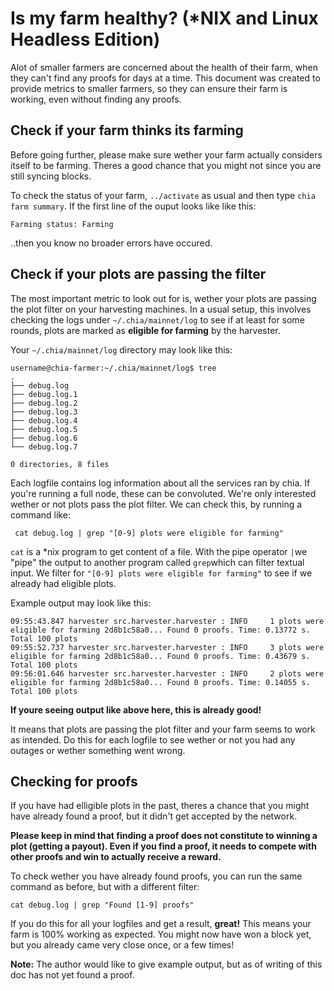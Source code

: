 # Is my farm healthy? (*NIX and Linux Headless Edition)

Alot of smaller farmers are concerned about the health of their farm, when they can't find any proofs for days at a time.
This document was created to provide metrics to smaller farmers, so they can ensure their farm is working, even without finding any proofs.

## Check if your farm thinks its farming
Before going further, please make sure wether your farm actually considers itself to be farming. Theres a good chance that you might not since you are still syncing blocks.

To check the status of your farm,  `../activate` as usual and then type `chia farm summary`. If the first line of the ouput looks like like this:

```
Farming status: Farming
```
..then you know no broader errors have occured.

## Check if your plots are passing the filter
The most important metric to look out for is, wether your plots are passing the plot filter on your harvesting machines. In a usual setup, this involves checking the logs under `~/.chia/mainnet/log` to see if at least for some rounds, plots are marked as **eligible for farming** by the harvester.

Your `~/.chia/mainnet/log` directory may look like this:

```
username@chia-farmer:~/.chia/mainnet/log$ tree
.
├── debug.log
├── debug.log.1
├── debug.log.2
├── debug.log.3
├── debug.log.4
├── debug.log.5
├── debug.log.6
└── debug.log.7

0 directories, 8 files
```
Each logfile contains log information about all the services ran by chia. If you're running a full node, these can be convoluted. We're only interested wether or not plots pass the plot filter. We can check this, by running a command like:

``` cat debug.log | grep "[0-9] plots were eligible for farming"```

`cat` is a *nix program to get content of a file. With the pipe operator `|`we "pipe" the output to another program called `grep`which can filter textual input. We filter for `"[0-9] plots were eligible for farming"` to see if we already had eligible plots.

Example output may look like this:
```
09:55:43.847 harvester src.harvester.harvester : INFO     1 plots were eligible for farming 2d8b1c58a0... Found 0 proofs. Time: 0.13772 s. Total 100 plots
09:55:52.737 harvester src.harvester.harvester : INFO     3 plots were eligible for farming 2d8b1c58a0... Found 0 proofs. Time: 0.43679 s. Total 100 plots
09:56:01.646 harvester src.harvester.harvester : INFO     2 plots were eligible for farming 2d8b1c58a0... Found 0 proofs. Time: 0.14055 s. Total 100 plots
```
**If youre seeing output like above here, this is already good!**

It means that plots are passing the plot filter and your farm seems to work as intended. Do this for each logfile to see wether or not you had any outages or wether something went wrong.

## Checking for proofs
If you have had elligible plots in the past, theres a chance that you might have already found a proof, but it didn't get accepted by the network. 

**Please keep in mind that finding a proof does not constitute to winning a plot (getting a payout). Even if you find a proof, it needs to compete with other proofs and win to actually receive a reward.**

To check wether you have already found proofs, you can run the same command as before, but with a different filter:

`cat debug.log | grep "Found [1-9] proofs"`

If you do this for all your logfiles and get a result, **great!** This means your farm is 100% working as expected. You might now have won a block yet, but you already came very close once, or a few times!

**Note:** The author would like to give example output, but as of writing of this doc has not yet found a proof.